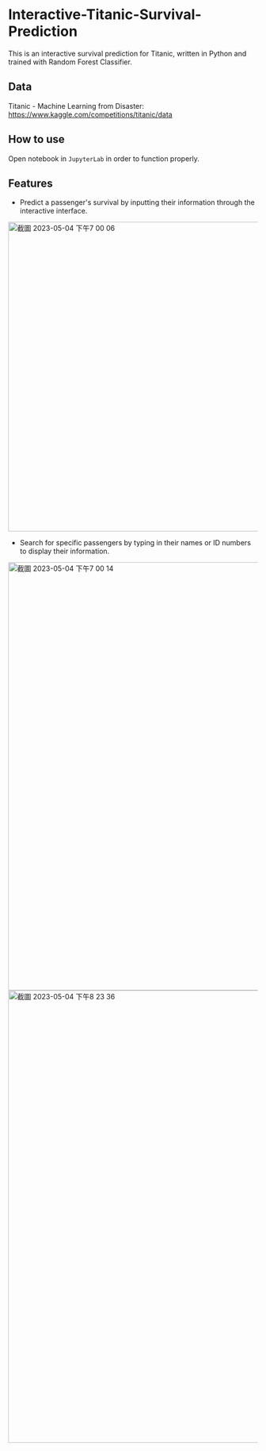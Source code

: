 # Interactive-Titanic-Survival-Prediction
This is an interactive survival prediction for Titanic, written in Python and trained with Random Forest Classifier.

## Data
Titanic - Machine Learning from Disaster:
https://www.kaggle.com/competitions/titanic/data

## How to use
Open notebook in `JupyterLab` in order to function properly.

## Features
- Predict a passenger's survival by inputting their information through the interactive interface.
<img width="624" alt="截圖 2023-05-04 下午7 00 06" src="https://user-images.githubusercontent.com/91836741/236201707-2b264538-1d69-4624-9860-982f6cc8623c.png">

- Search for specific passengers by typing in their names or ID numbers to display their information.


<img width="863" alt="截圖 2023-05-04 下午7 00 14" src="https://user-images.githubusercontent.com/91836741/236202025-680baada-939a-4ecc-8edc-47af4fcc50e6.png">

<img width="912" alt="截圖 2023-05-04 下午8 23 36" src="https://user-images.githubusercontent.com/91836741/236203389-b24e06e6-b1db-490c-bce3-99a17a2b9110.png">

